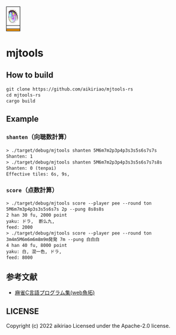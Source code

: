 ![yk](yk.png)

# mjtools

## How to build

```
git clone https://github.com/aikiriao/mjtools-rs
cd mjtools-rs
cargo build
```

## Example

### `shanten`（向聴数計算）

```
> ./target/debug/mjtools shanten 5M6m7m2p3p4p3s3s5s6s7s7s
Shanten: 1
> ./target/debug/mjtools shanten 5M6m7m2p3p4p3s3s5s6s7s7s8s
Shanten: 0 (tenpai)
Effective tiles: 6s, 9s,
```

### `score`（点数計算）

```
> ./target/debug/mjtools score --player pee --round ton 5M6m7m3p4p3s3s5s6s7s 2p --pung 8s8s8s
2 han 30 fu, 2000 point
yaku: ドラ,  断么九,
feed: 2000
> ./target/debug/mjtools score --player pee --round ton 3m4m5M6m6m6m8m9m発発 7m --pung 白白白
4 han 40 fu, 8000 point
yaku: 白, 混一色, ドラ,
feed: 8000
```

## 参考文献

- [麻雀C言語プログラム集(web魚拓)](https://web.archive.org/web/20190402234201/http://cmj3.web.fc2.com/index.htm)

## LICENSE

Copyright (c) 2022 aikiriao Licensed under the Apache-2.0 license.

